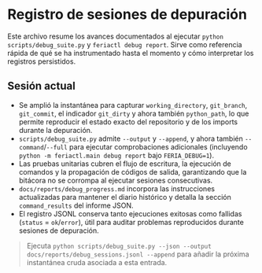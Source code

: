 # Registro de sesiones de depuración

Este archivo resume los avances documentados al ejecutar `python scripts/debug_suite.py`
y `feriactl debug report`. Sirve como referencia rápida de qué se ha instrumentado
hasta el momento y cómo interpretar los registros persistidos.

## Sesión actual

- Se amplió la instantánea para capturar `working_directory`, `git_branch`,
  `git_commit`, el indicador `git_dirty` y ahora también `python_path`, lo que
  permite reproducir el estado exacto del repositorio y de los imports durante
  la depuración.
- `scripts/debug_suite.py` admite `--output` y `--append`, y ahora también
  `--command`/`--full` para ejecutar comprobaciones adicionales (incluyendo
  `python -m feriactl.main debug report` bajo `FERIA_DEBUG=1`).
- Las pruebas unitarias cubren el flujo de escritura, la ejecución de comandos y
  la propagación de códigos de salida, garantizando que la bitácora no se
  corrompa al ejecutar sesiones consecutivas.
- `docs/reports/debug_progress.md` incorpora las instrucciones actualizadas para
  mantener el diario histórico y detalla la sección `command_results` del
  informe JSON.
- El registro JSONL conserva tanto ejecuciones exitosas como fallidas (`status`
  = `ok`/`error`), útil para auditar problemas reproducidos durante sesiones de
  depuración.

> Ejecuta `python scripts/debug_suite.py --json --output docs/reports/debug_sessions.jsonl --append`
> para añadir la próxima instantánea cruda asociada a esta entrada.
